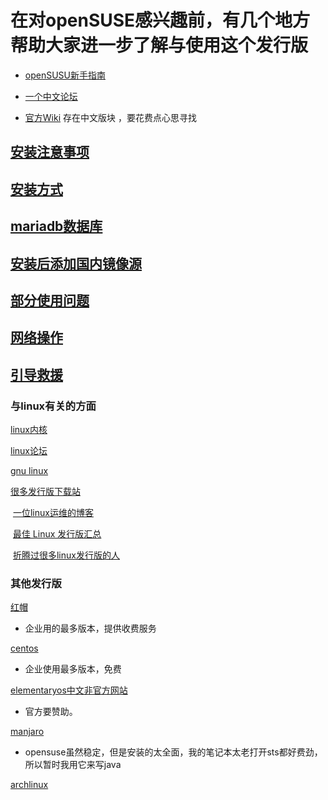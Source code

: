 
# 在对openSUSE感兴趣前，有几个地方帮助大家进一步了解与使用这个发行版

* [openSUSU新手指南](https://opensuse-guide.ustclug.org/)

* [一个中文论坛](https://forum.suse.org.cn/)

* [官方Wiki](https://en.opensuse.org/)  存在中文版块 ，要花费点心思寻找

## [安装注意事项](安装前.md)
## [安装方式](https://zh.opensuse.org/SDB:DVD_安装方式)
## [mariadb数据库](/openSUSE15.0/mariadb.md)
## [安装后添加国内镜像源](/openSUSE15.0/安装.md)
## [部分使用问题](using.md)
## [网络操作](网络方面.md)
## [引导救援](jiuyuan.md)

### 与linux有关的方面

[linux内核](https://www.kernel.org/)

[linux论坛](https://www.linux.org/)

[gnu linux](http://www.gnu.org/)

[很多发行版下载站](https://distrowatch.com/)

​        [一位linux运维的博客](http://www.cnblogs.com/f-ck-need-u)

​	[最佳 Linux 发行版汇总](https://www.oschina.net/translate/best-linux-distributions?print)

​	[折腾过很多linux发行版的人](https://www.lulinux.com)

### 其他发行版

[红帽](https://access.redhat.com/)

- 企业用的最多版本，提供收费服务

[centos](https://www.centos.org/)

- 企业使用最多版本，免费

[elementaryos中文非官方网站](https://elementaryos.cn/)

- 官方要赞助。

[manjaro](<https://manjaro.org/>)

- opensuse虽然稳定，但是安装的太全面，我的笔记本太老打开sts都好费劲，所以暂时我用它来写java

[archlinux](https://www.archlinux.org)

